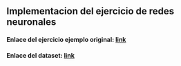 ## Implementacion del ejercicio de redes neuronales

#### Enlace del ejercicio ejemplo original: [link](https://youtu.be/BgbCV2x_nro)
#### Enlace del dataset: [link](https://github.com/jbagnato/machine-learning/raw/master/sportimages.zip)

